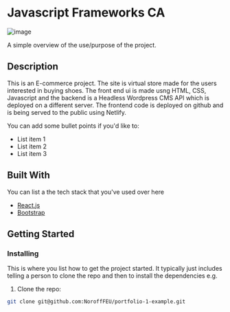 # Javascript Frameworks CA

![image](https://qasimnawaz-portfolio.netlify.app/images/sp2.png)

A simple overview of the use/purpose of the project.

## Description

This is an E-commerce project. The site is virtual store made for the users interested in buying shoes. The front end ui is made usng HTML, CSS, Javascript and the backend is a Headless Wordpress CMS API which is deployed on a different server. The frontend code is deployed on github and is being served to the public using Netlify.

You can add some bullet points if you'd like to:

- List item 1
- List item 2
- List item 3

## Built With

You can list a the tech stack that you've used over here

- [React.js](https://reactjs.org/)
- [Bootstrap](https://getbootstrap.com)

## Getting Started

### Installing

This is where you list how to get the project started. It typically just includes telling a person to clone the repo and then to install the dependencies e.g.

1. Clone the repo:

```bash
git clone git@github.com:NoroffFEU/portfolio-1-example.git
``` 

